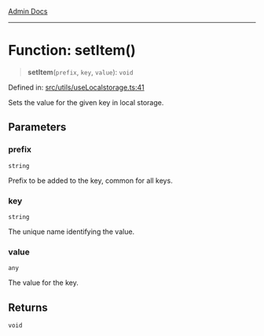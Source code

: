 [Admin Docs](/)

***

# Function: setItem()

> **setItem**(`prefix`, `key`, `value`): `void`

Defined in: [src/utils/useLocalstorage.ts:41](https://github.com/hustlernik/talawa-admin/blob/fe326ed17e0fa5ad916ff9f383f63b5d38aedc7b/src/utils/useLocalstorage.ts#L41)

Sets the value for the given key in local storage.

## Parameters

### prefix

`string`

Prefix to be added to the key, common for all keys.

### key

`string`

The unique name identifying the value.

### value

`any`

The value for the key.

## Returns

`void`
